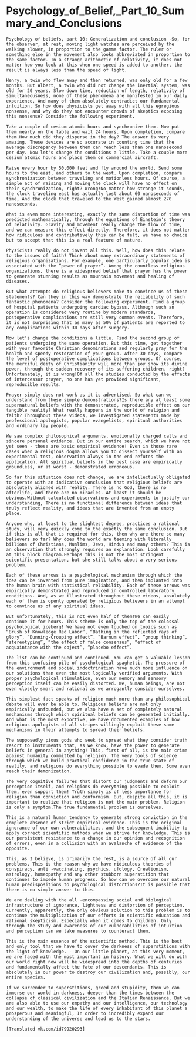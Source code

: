 <h1> Psychology_of_Belief,_Part_10_Summary_and_Conclusions </h1>

    Psychology of beliefs, part 10: Generalization and conclusion -So, for the observer, at rest, moving light watches are perceived by the walking slower, in proportion to the gamma factor. The ruler or something else in the movement also looks abbreviated in proportion to the same factor. In a strange arithmetic of relativity, it does not matter how you look at this when one speed is added to another, the result is always less than the speed of light. 

    Henry, a twin who flew away and then returned, was only old for a few months. But Albert, a twin who did not change the inertial system, was old for 20 years. Slow down time, reduction of length, relativity of simultaneousness, none of these phenomena are manifested in our daily experience, And many of them absolutely contradict our fundamental intuition. So how does physicists get away with all this egregious nonsense, and why do they not encounter crowds of skeptics exposing this nonsense? Consider the following experiment. 

    Take a couple of cesium atomic hours and synchronize them. Now put them nearby on the table and wait 24 hours. Upon completion, compare them.How much did they disperse in the day? The answer is very amazing. These devices are so accurate in counting time that the average discrepancy between them can reach less than one nanosecond per day. Now let's change the conditions a little. Take a couple more cesium atomic hours and place them on commercial aircraft. 

    Raise every hour by 50,000 feet and fly around the world. Send some hours to the east, and others to the west. Upon completion, compare synchronization between traveling and motionless hours. Of course, a simple act of raising and moving the clock will have no effect on their synchronization, right? Wrong!No matter how strange it sounds, the clock traveling east has actually lost about 60 nanoseconds of time, And the clock that traveled to the West gained almost 270 nanoseconds. 

    What is even more interesting, exactly the same distortion of time was predicted mathematically, through the equations of Einstein's theory of relativity. Gravity and movement really change the flow of time, and we can measure this effect directly. Therefore, it does not matter how ridiculous and contributively this can be felt, we have no choice but to accept that this is a real feature of nature. 

    Physicists really do not invent all this. Well, how does this relate to the issues of faith? Think about many extraordinary statements of religious organizations. For example, one particularly popular idea is associated with the “power of prayer”. Among the countless religious organizations, there is a widespread belief that prayer has the power to generate stunning results as mountain movement and healing of diseases. 

    But what attempts do religious believers make to convince us of these statements? Can they in this way demonstrate the reliability of such fantastic phenomena? Consider the following experiment. Find a group of hospital patients undergoing cardiac bypass. Although such an operation is considered very routine by modern standards, postoperative complications are still very common events. Therefore, it is not surprising that as many as 50% of patients are reported to any complications within 30 days after surgery. 

    Now let's change the conditions a little. Find the second group of patients undergoing the same operation. But this time, get together with your favorite Christian denominations and regularly pray for the health and speedy restoration of your group. After 30 days, compare the level of postoperative complications between groups. Of course, the merciful deity of Christianity will more than joy show its divine power, through the sudden recovery of its suffering children, right? Unfortunately, it is wrong!Of all the studies conducted by the effects of intercessor prayer, no one has yet provided significant, reproducible results. 

    Prayer simply does not work as it is advertised. So what can we understand from these simple demonstrations?Is there any at least some supernatural beliefs with the demonstrated, reproducible effect on our tangible reality? What really happens in the world of religion and faith? Throughout these videos, we investigated statements made by professional apologists, popular evangelists, spiritual authorities and ordinary lay people. 

    We saw complex philosophical arguments, emotionally charged calls and sincere personal evidence. But in our entire search, which we have not yet seen - these are basic empirical evidence! Even in those rare cases when a religious dogma allows you to dissect yourself with an experimental test, observation always in the end refutes the application. All spiritual beliefs in the best case are empirically groundless, or at worst - demonstrated erroneous. 

    So far this situation does not change, we are intellectually obligated to operate with an indicative conclusion that religious beliefs are absolutely aligned with reality. There is no God, there is no afterlife, and there are no miracles. At least it should be obvious.Without calculated observations and experiments to justify our understanding, There is no functional difference between ideas that truly reflect reality, and ideas that are invented from an empty place. 

    Anyone who, at least to the slightest degree, practices a rational study, will very quickly come to the exactly the same conclusion. But if this is all that is required for this, then why are there so many believers so far? Why does the world are teeming with literally billions of Christians, Muslims, Jews, Hindus and many others? This is an observation that strongly requires an explanation. Look carefully at this block diagram.Perhaps this is not the most stringent scientific presentation, but she still talks about a very serious problem. 

    Each of these arrows is a psychological mechanism through which the idea can be invented from pure imagination, and then implanted into the human brain with statistical reliability. Each of these arrows was empirically demonstrated and reproduced in controlled laboratory conditions. And, as we illustrated throughout these videos, absolutely each of them is openly operated by religious believers in an attempt to convince us of any spiritual ideas. 

    But unfortunately, this is not even half of them!We can easily continue it for hours. This scheme is only the top of the colossal psychological iceberg! We have not even touched on topics such as “Brush of Knowledge Red Labor”, “Bathing in the reflected rays of glory”, “Dunning-Crouping effect”, “Barnum effect”, “group thinking”, “stereotyping”, “the effect of false consensus”, “effect of acquaintance with the object”, “placebo effect”. 

    The list can be continued and continued. You can get a valuable lesson from this confusing pile of psychological spaghetti. The pressure of the environment and social indoctrination have much more influence on our solutions than even the most logically verified arguments. With proper psychological stimulation, even our memory and sensory perception itself can be easily distorted. We, human beings, are not even closely smart and rational as we arrogantly consider ourselves. 

    This simplest fact speaks of religion much more than any philosophical debate will ever be able to. Religious beliefs are not only empirically unfounded, but we also have a set of completely natural mechanisms through which spiritual beliefs can be generated initially. And what is the most exportive, we have documented examples of how religious apologists of all stripes willingly exploit these same mechanisms in their attempts to spread their beliefs. 

    The supposedly pious gods who seek to spread what they consider truth resort to instruments that, as we know, have the power to generate beliefs in general in anything! This, first of all, is the main crime against humanity committed by religion. The very tools of science through which we build practical confidence in the true state of reality, and religions do everything possible to evade them. Some even reach their demonization. 

    The very cognitive failures that distort our judgments and deform our perception itself, and religions do everything possible to exploit them, even support them! Truth simply is of less importance for religion than conviction and conformism. But, despite all this, it is important to realize that religion is not the main problem. Religion is only a symptom.The true fundamental problem is ourselves. 

    This is a natural human tendency to generate strong conviction in the complete absence of strict empirical evidence. This is the original ignorance of our own vulnerabilities, and the subsequent inability to apply correct scientific methods when we strive for knowledge. This is our persistent resistance to a change in our opinion and recognition of errors, even in a collision with an avalanche of evidence of the opposite. 

    This, as I believe, is primarily the rest, is a source of all our problems. This is the reason why we have ridiculous theories of conspiracy, anti -vaccinating, psychics, ufology, Creationism, astrology, homeopathy and any other stubborn superstition that continues to impede human progress. So how can we overcome our natural human predispositions to psychological distortions?It is possible that there is no simple answer to this. 

    We are dealing with the all -encompassing social and biological infrastructure of ignorance, lightness and distortion of perception. Currently, apparently, the only obvious solution to this problem is to continue the multiplication of our efforts in scientific education and rational skepticism. Especially when it comes to children. Only through the study and awareness of our vulnerabilities of intuition and perception can we take measures to counteract them. 

    This is the main essence of the scientific method. This is the best and only tool that we have to cover the darkness of superstitions with the light of knowledge. - On our little planet, at this very moment, we are faced with the most important in history. What we will do with our world right now will be widespread into the depths of centuries and fundamentally affect the fate of our descendants. This is absolutely in our power to destroy our civilization and, possibly, our entire species. 

    If we surrender to superstitions, greed and stupidity, then we can immerse our world in darkness, deeper than the times between the collapse of classical civilization and the Italian Renaissance. But we are also able to use our empathy and our intelligence, our technology and our wealth, to make the life of every inhabitant of this planet a prosperous and meaningful, In order to incredibly expand our understanding of the universe and lead us to the stars. 

    [Translated vk.com/id79920293] 